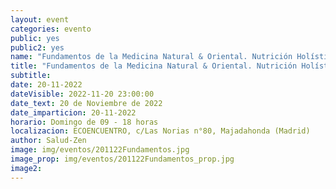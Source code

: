```yaml
---
layout: event
categories: evento
public: yes
public2: yes
name: "Fundamentos de la Medicina Natural & Oriental. Nutrición Holística"
title: "Fundamentos de la Medicina Natural & Oriental. Nutrición Holística "
subtitle:
date: 20-11-2022
dateVisible: 2022-11-20 23:00:00
date_text: 20 de Noviembre de 2022
date_imparticion: 20-11-2022
horario: Domingo de 09 - 18 horas
localizacion: ECOENCUENTRO, c/Las Norias n°80, Majadahonda (Madrid)
author: Salud-Zen
image: img/eventos/201122Fundamentos.jpg
image_prop: img/eventos/201122Fundamentos_prop.jpg
image2:
---
```

